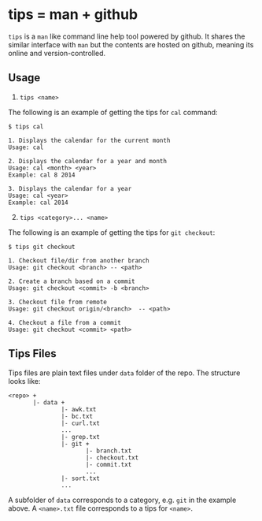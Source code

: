 tips = man + github
===================

`tips` is a `man` like command line help tool powered by github. It shares the similar interface with `man` but the contents are hosted on github, meaning its online and version-controlled.

Usage
-----

1) `tips <name>`

The following is an example of getting the tips for `cal` command:

```
$ tips cal

1. Displays the calendar for the current month
Usage: cal

2. Displays the calendar for a year and month
Usage: cal <month> <year>
Example: cal 8 2014

3. Displays the calendar for a year
Usage: cal <year>
Example: cal 2014
```

2) `tips <category>... <name>`

The following is an example of getting the tips for `git checkout`:

```
$ tips git checkout

1. Checkout file/dir from another branch
Usage: git checkout <branch> -- <path>

2. Create a branch based on a commit
Usage: git checkout <commit> -b <branch>

3. Checkout file from remote 
Usage: git checkout origin/<branch>  -- <path>

4. Checkout a file from a commit
Usage: git checkout <commit> <path>
```

Tips Files
----------

Tips files are plain text files under `data` folder of the repo. The structure looks like:

```
<repo> +
       |- data +
               |- awk.txt
               |- bc.txt
               |- curl.txt
               ...
               |- grep.txt
               |- git +
                      |- branch.txt
                      |- checkout.txt
                      |- commit.txt
                      ...
               |- sort.txt
               ...

```

A subfolder of `data` corresponds to a category, e.g. `git` in the example above. A `<name>.txt` file corresponds to a tips for `<name>`. 
